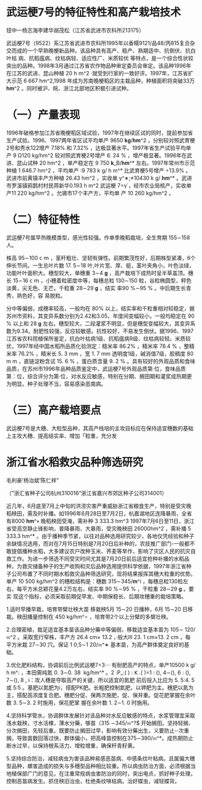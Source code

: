 # 武运梗7号的特征特性和高产栽培技术

钮中一杨志海李建华胡茂松（江苏省武进市农科所213175）

武运梗7号（9522）系江苏省武进市农科所1995年以香糯9121/品48/丙815复合杂交而成的一个早熟晚梗新品种。该品种具有高产、稳产、熟期适中、抗倒伏、抗白叶枯 病、抗稻瘟病、纹枯病轻、适应性广、米质较优 等特点，是一个综合性状较突出的品种。1998年3月通过江苏省农作物品种审定委员会审定。该品种1996年在江苏的武进、昆山种植 20 𝗁 𝗆^2 ·就受到行家的一致好评。1997年，江苏省扩大示范 6 667 hm^2,1998 年成为苏南晚梗稻区的主栽品种，种植面积将突破33万 𝐡𝐦^2 。同时被沪、皖、浙江北部地区积极引进试种。

# （一）产量表现

1996年破格参加江苏省晚梗稻区域试验，1997年在继续区试的同时，提前参加省生产试验。1996、1997两年省区试平均单产 9650 𝐤𝐠/𝐡𝐦^2 ，分别较对照武育梗2号和秀水122增产 7.18% 和 7.32% ，达极显著水平。1997年省生产试验平均单产 9 Ω120  kg/hm^2 较对照武育梗2号增产 6. 24 % ，增产极显著。1996年在武进、昆山试种 20 hm^2 ，单产稳定在 9 750 𝐤_B/𝐡𝐦^* 左右。1997年常州市示范种植 1 646.7 hm^2 ，平均单产 :9 783  k g/ h m^* 比武育梗5号增产 ÷13.9% 。武进市前黄镇丰产方种植 26.43 hm^2 ，实收单 y^∗;≠10430 k g/ 𝐡𝐦^* 。武进市罗溪镇鸦鹊村村民蒋新华0.193  h m^2 武运梗 7÷γ̇ ，经市农业局核产，实收单产11 220 kg/hm^2 。允锡市17个丰产方，平均单 产 10 260 kg/hm^2 。

# （二）特征特性

武运梗7号属早热晚模类型，感光性较强。作单季晚稻栽培，全生育期 155∼158 人。

株高 95∼100 𝖼 𝗆 ，茎秆粗壮、坚韧有弹性。前期繁茂性好，后期株型紧凑，6个伸长节间。一生总叶片数 17. 5∼18 叶,叶片宽、厚、挺，茎叶夹角小，叶色淡绿，功能叶叶面积大。穗型较大，单穗重 3∼4 𝐠 ，高产栽培下成热时呈半草盖顶。穗长 15∼16 𝖼 𝗆 ，小穗着粒密度中等，每穗总粒 130∼150 粒，谷粒椭圆型，秤色淡黄，尖无色、无芒。千粒重 28∼29 𝐠 ，结实 率90 %∼95 % 。中后期生长青秀，熟色好，容 易脱粒。

分中等偏弱，成穗率较高，一般均在 80% 以上，结实率和千粒重相对较稳定，据苏州市资料，其变异系数分别为2.42和3.05，年度间变幅较小，一般均稳定在 90 % 以上和 28 𝐠 左右。穗型较大，二段灌浆不明显，但是穗型变幅较大，其变异系数为9.34。耐肥性较强，反应较敏感。抗性较好，不易发生倒伏。据1996、1997江苏省农科院植保所鉴定，抗白叶枯病1级、抗稻瘟病R级、纹枯病较轻。米质较优，1997年经中国水稻所品质化验测定：糙米率 86.2% ，精米率 78.4 % ，整精米率 76.2% ，精米长 5. 3  mm ，宽 1. 7  mm 透明度1级，碱消值7级，胶稠度 80 m m ，直链淀粉含试 15. 6 % ，蛋白质含量 9. 2 % 。具有较好的外观品质和食味品质，在苏州市1996年品种品质鉴定中，武运梗7号外观品质第·位，食味品质第：位，综合评分为第·位，对水反应敏感，特别在分期、搁田期和灌浆成热期更 为明显。种子处理不当，容易感染恶南病。

# （三）高产载培要点

武运梗7号是大穗、大粒型品种，其高产栈培的主攻目标应在保持适宜穗数的基础上主攻大穗、提高结实率、增加「粒重，充分发

# 浙江省水稻救灾品种筛选研究

毛利豪’杨治斌’陈仁祥”

（"浙汇省种子公司杭州310016“浙江省嘉兴市郊区种子公司314001）

近几年，6月底至7月上中旬的洪涝灾害严重威胁浙江省粮食生产，特别是受灾晚稻秧田，需及时补播。如1996年6月28日至7月2日，杭嘉湖地区连降暴雨，全省有8000 𝐡𝐦^∗ 晚稻秧田受淹，需补种 3 333.3 hm^3 1997年7月6日至11日，浙江省受高空静止锋影响，普降暴雨、大暴雨，受灾晚秧田 26000hm^2 ，需补播 5 333.3 hm^* 。由于播种季节紧，以往对品种选用研究较少，各地仅凭经验和种子余缺情况选用，而对在7月15日特别是7月20日后补种的，农技推广部门-一般都不敢提倡播种水稻，大多建议农户改种玉米、荞麦等旱作，影响了灾区人民的抗灾自救工作。为进一步筛选不同受灾时间尤其是7月20日前后适宜抢种补播的水稻品种，为救灾储备种子的生产收购和灾后品种选用提供科学依据，1997年浙江省种子公司布置了不同时期水稻救灾品种筛选研究，现将结果报挥其穗大粒重的优势。单产 10 500 kg/hm^2 的穗粒结构是：穗数 315∼345/𝐦^i ，每穗总粒130粒左右，每平方米总颖花量4.2万左右，结实率 90 %∼95 % ，干粒重 28∼29 𝐠 。要实 现这个指标，必须采取前期促早发、中期保稳长、后期攻穗重的栽培策略。

1.适时早播早栽，培育带檗壮秧大苗 移栽秧5月 15∼20 日播种，6月 15∼20 日移栽。秧田播量控制在 450 kg/hm^∘ ，培育带2个以上分檗的多檗壮秧。

2.合理密植，栽足适宜基本苗该品种分藥中等偏弱，移栽适宜基本苗为 105∼  120/𝔪^2 。采取宽行窄株，丰产方 26.4 cm×  13.2 ，·般大Ⅲ 23. 1 cm×13. 2 cm ，每平方米栽 27∼30 穴。保证 1 0;5∼1 20/𝔪^∗ 基本苗，为高产群体奠定良好的基础。

3.优化肥料结构，协调前后比例武运梗7÷3⋯ 有耐肥高产的特点，单产10500 k g/ h m^: ，本田需纯氮 0. 3∼0. 38  kg/hm^* 。2  :P_:( ) : 𝖪 .( )=1 : (), 4∼(), 6 : (), 7∼(), 8 , i：攻人穗是夺取高产的关键，所以适宜的氮肥 前后投入比应为 5. 5:4. 5 或 5:5 。基肥以氮肥为i，搭配PK肥。长粗肥控制氮肥，以钾肥为主。穗肥以氮为主，搭配高浓度复合肥。穗肥分促、保两次施肥，促、保并重。促花肥掌握在余叶数 3. 5∼3. 2 时施用，保花肥掌 握在余叶数 1. 2∼1. 0 时施用。

4.坚持科学管水，协调群体发展针对该品种对水反应敏感的特点，水浆管理宜采取浅水栽秧，寸水活棵，薄水分藥，够苗（315  ∼345/𝔪^?$ 开始搁田。坚持轻搁、分次搁田，先轻后重。既要防止搁田过早，影响有效分藥出生，义要防止-·次重搁，导致苗数回落过快，群体偏小，把高峰苗控制在375∼390/𝔪^*。成热期防止断水过早，以保持根系活力、增粒增重，确保秆青籽黄。

5.坚持综合防治，减轻病虫为害该品种易感恶苗病、中感条纹叶粘病。且属偏大穗型品种，螺害造成的损失与多穗型品种相比较重。所以病虫防治方面，必须根据当地植保部广门的意见，在注重常规病虫害防治的同时，突出电点，抓好种子处理，控制恶苗病发生。抓住秧旧治虫，杜绝条纹啡枯病。治好蝶虫，减轻蝶背。